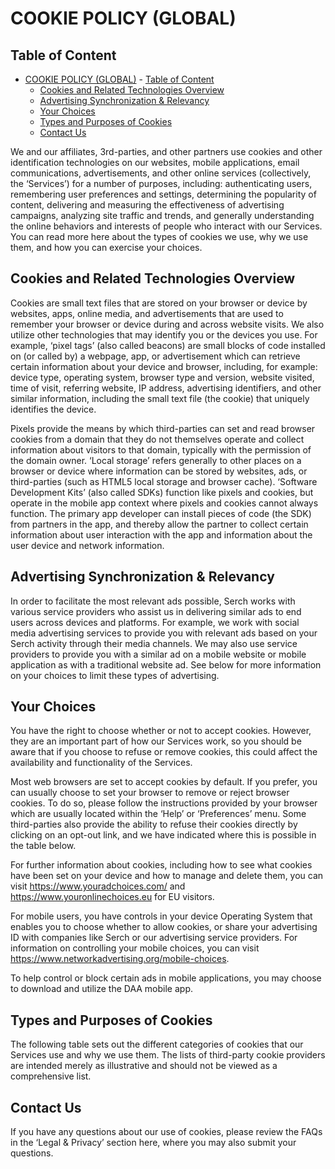 # COOKIE POLICY (GLOBAL)

## Table of Content

- [COOKIE POLICY (GLOBAL)](#cookie-policy-global)
      - [Table of Content](#table-of-content)
  - [Cookies and Related Technologies Overview](#cookies-and-related-technologies-overview)
  - [Advertising Synchronization \& Relevancy](#advertising-synchronization--relevancy)
  - [Your Choices](#your-choices)
  - [Types and Purposes of Cookies](#types-and-purposes-of-cookies)
  - [Contact Us](#contact-us)

We and our affiliates, 3rd-parties, and other partners use cookies and other identification technologies on our websites, mobile applications, email communications, advertisements, and other online services (collectively, the ‘Services’) for a number of purposes, including: authenticating users, remembering user preferences and settings, determining the popularity of content, delivering and measuring the effectiveness of advertising campaigns, analyzing site traffic and trends, and generally understanding the online behaviors and interests of people who interact with our Services. You can read more here about the types of cookies we use, why we use them, and how you can exercise your choices.

## Cookies and Related Technologies Overview

Cookies are small text files that are stored on your browser or device by websites, apps, online media, and advertisements that are used to remember your browser or device during and across website visits. We also utilize other technologies that may identify you or the devices you use. For example, ‘pixel tags’ (also called beacons) are small blocks of code installed on (or called by) a webpage, app, or advertisement which can retrieve certain information about your device and browser, including, for example: device type, operating system, browser type and version, website visited, time of visit, referring website, IP address, advertising identifiers, and other similar information, including the small text file (the cookie) that uniquely identifies the device.

Pixels provide the means by which third-parties can set and read browser cookies from a domain that they do not themselves operate and collect information about visitors to that domain, typically with the permission of the domain owner. ‘Local storage’ refers generally to other places on a browser or device where information can be stored by websites, ads, or third-parties (such as HTML5 local storage and browser cache). ‘Software Development Kits’ (also called SDKs) function like pixels and cookies, but operate in the mobile app context where pixels and cookies cannot always function. The primary app developer can install pieces of code (the SDK) from partners in the app, and thereby allow the partner to collect certain information about user interaction with the app and information about the user device and network information.

## Advertising Synchronization & Relevancy

In order to facilitate the most relevant ads possible, Serch works with various service providers who assist us in delivering similar ads to end users across devices and platforms. For example, we work with social media advertising services to provide you with relevant ads based on your Serch activity through their media channels. We may also use service providers to provide you with a similar ad on a mobile website or mobile application as with a traditional website ad. See below for more information on your choices to limit these types of advertising.

## Your Choices

You have the right to choose whether or not to accept cookies. However, they are an important part of how our Services work, so you should be aware that if you choose to refuse or remove cookies, this could affect the availability and functionality of the Services.

Most web browsers are set to accept cookies by default. If you prefer, you can usually choose to set your browser to remove or reject browser cookies. To do so, please follow the instructions provided by your browser which are usually located within the ‘Help’ or ‘Preferences’ menu. Some third-parties also provide the ability to refuse their cookies directly by clicking on an opt-out link, and we have indicated where this is possible in the table below.

For further information about cookies, including how to see what cookies have been set on your device and how to manage and delete them, you can visit https://www.youradchoices.com/ and https://www.youronlinechoices.eu for EU visitors.

For mobile users, you have controls in your device Operating System that enables you to choose whether to allow cookies, or share your advertising ID with companies like Serch or our advertising service providers. For information on controlling your mobile choices, you can visit https://www.networkadvertising.org/mobile-choices.

To help control or block certain ads in mobile applications, you may choose to download and utilize the DAA mobile app.

## Types and Purposes of Cookies

The following table sets out the different categories of cookies that our Services use and why we use them. The lists of third-party cookie providers are intended merely as illustrative and should not be viewed as a comprehensive list.

## Contact Us

If you have any questions about our use of cookies, please review the FAQs in the ‘Legal & Privacy’ section here, where you may also submit your questions.
